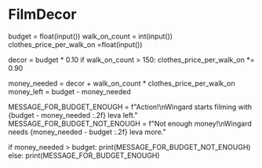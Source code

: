 # FilmDecor


budget = float(input())
walk_on_count = int(input())
clothes_price_per_walk_on =float(input())


decor = budget * 0.10
if walk_on_count > 150:
 clothes_price_per_walk_on *= 0.90

money_needed = decor + walk_on_count * clothes_price_per_walk_on
money_left = budget - money_needed

MESSAGE_FOR_BUDGET_ENOUGH = f"Action!\nWingard starts filming with {budget - money_needed :.2f} leva left."
MESSAGE_FOR_BUDGET_NOT_ENOUGH = f"Not enough money!\nWingard needs {money_needed - budget :.2f} leva more."

if money_needed > budget:
 print(MESSAGE_FOR_BUDGET_NOT_ENOUGH)
else:
 print(MESSAGE_FOR_BUDGET_ENOUGH)
